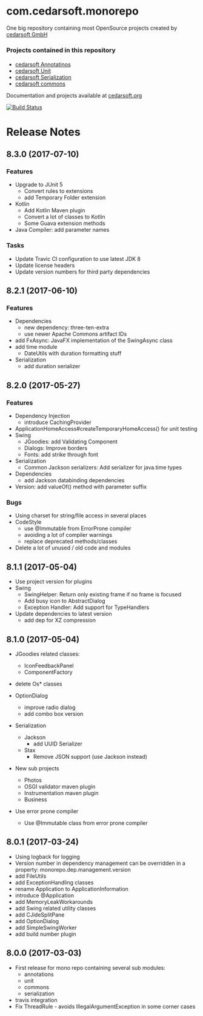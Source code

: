 com.cedarsoft.monorepo
==================
One big repository containing most OpenSource projects created by [cedarsoft GmbH][cedarsoft]


### Projects contained in this repository
#### 
* [cedarsoft Annotatinos](annotations/README.md)
* [cedarsoft Unit](unit/README.md)
* [cedarsoft Serialization](serialization/README.md)
* [cedarsoft commons](commons/README.md)


Documentation and projects available at [cedarsoft.org]

[cedarsoft]: http://www.cedarsoft.com
[cedarsoft.org]: http://www.cedarsoft.org


[![Build Status](https://travis-ci.org/jschneider/com.cedarsoft.monorepo.svg?branch=develop)](https://travis-ci.org/jschneider/com.cedarsoft.monorepo)


# Release Notes

## 8.3.0 (2017-07-10)
### Features
* Upgrade to JUnit 5
  * Convert rules to extensions
  * add Temporary Folder extension
* Kotlin
  * Add Kotlin Maven plugin
  * Convert a lot of classes to Kotlin
  * Some Guava extension methods
* Java Compiler: add parameter names

### Tasks
* Update Travic CI configuration to use latest JDK 8
* Update license headers
* Update version numbers for third party dependencies

## 8.2.1 (2017-06-10)
### Features
* Dependencies
  * new dependency: three-ten-extra
  * use newer Apache Commons artifact IDs
* add FxAsync: JavaFX implementation of the SwingAsync class
* add time module
  * DateUtils with duration formatting stuff
* Serialization
  * add duration serializer

## 8.2.0 (2017-05-27)

### Features
* Dependency Injection
  * introduce CachingProvider  
* ApplicationHomeAccess#createTemporaryHomeAccess() for unit testing
* Swing
  * JGoodies: add Validating Component
  * Dialogs: Improve borders
  * Fonts: add strike through font
* Serialization
  * Common Jackson serializers: Add serializer for java.time types  
* Dependencies
  * add Jackson databinding dependencies
* Version: add valueOf() method with parameter suffix

### Bugs
* Using charset for string/file access in several places
* CodeStyle
  * use @Immutable from ErrorProne compiler
  * avoiding a lot of compiler warnings
  * replace deprecated methods/classes
* Delete a lot of unused / old code and modules


## 8.1.1 (2017-05-04)
* Use project version for plugins
* Swing
  * SwingHelper: Return only existing frame if no frame is focused
  * Add busy icon to AbstractDialog
  * Exception Handler: Add support for TypeHandlers
* Update dependencies to latest version
  * add dep for XZ compression 

## 8.1.0 (2017-05-04)
* JGoodies related classes: 
    * IconFeedbackPanel
    * ComponentFactory
* delete Os* classes
* OptionDialog
  * improve radio dialog
  * add combo box version
* Serialization
  * Jackson
    * add UUID Serializer
  * Stax
    * Remove JSON support (use Jackson instead)
    
* New sub projects
  * Photos
  * OSGI validator maven plugin
  * Instrumentation maven plugin
  * Business
* Use error prone compiler
  * Use @Immutable class from error prone compiler
  
 
## 8.0.1 (2017-03-24)
* Using logback for logging
* Version number in dependency management can be overridden in a property: monorepo.dep.management.version
* add FileUtils
* add ExceptionHandling classes
* rename Application to ApplicationInformation
* introduce @Application
* add MemoryLeakWorkarounds
* add Swing related utility classes
* add CJideSplitPane
* add OptionDialog
* add SimpleSwingWorker
* add build number plugin

## 8.0.0 (2017-03-03)
* First release for mono repo containing several sub modules:
  * annotations
  * unit
  * commons
  * serialization
* travis integration
* Fix ThreadRule - avoids IllegalArgumentException in some corner cases
